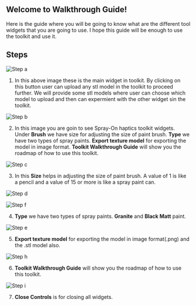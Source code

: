 ## Welcome to Walkthrough Guide!

Here is the guide where you will be going to know what are the different tool widgets that you are going to use. I hope this guide will be enough to use the toolkit and use it.  

## Steps


![Step a](/threeJs/docs/assets/a.jpg)



1. In this above image these is the main widget in toolkit. By clicking on this button user can upload any stl model in the toolkit to proceed further. We will provide some stl models where user can choose which model to upload and then can expermient with the other widget sin the toolkit.


![Step b](/threeJs/docs/assets/b.jpg)


2. In this image you are goin to see Spray-On haptics toolkit widgets. Under **Brush** we have size for adjusting the size of paint brush. **Type** we have two types of spray paints. **Export texture model** for exporting the model in image format. **Toolkit Walkthrough Guide** will show you the roadmap of how to use this toolkit.

![Step c](/threeJs/docs/assets/c.jpg)

3. In this **Size** helps in adjusting the size of paint brush. A value of 1 is like a pencil and a value of 15 or more is like a spray paint can.



![Step d](/threeJs/docs/assets/d.jpg) 

![Step f](/threeJs/docs/assets/f.jpg)



4. **Type** we have two types of spray paints. **Granite** and **Black Matt** paint.


![Step e](/threeJs/docs/assets/e.jpg)



5. **Export texture model** for exporting the model in image format(.png) and the .stl model also.


![Step h](/threeJs/docs/assets/h.jpg)


6. **Toolkit Walkthrough Guide** will show you the roadmap of how to use this toolkit.



![Step i](/threeJs/docs/assets/i.jpg)


7. **Close Controls** is for closing all widgets.



<!--Here is the code ofsome basic examples that I created for learning Javascript. JavaScript, are called “dynamically typed”, meaning that there exist data types, but variables are not bound to any of them.]

### Day 1

[Things that I learned today:1. **Relative path:** A relative path needs to be combined with another path in order to access a file. For example, joe/foo is a relative path. Without more information, a program cannot reliably locate the joe/foo directory in the file system. 2. **Absolute path:** An absolute path always contains the root element and the complete directory list required to locate the file. For example, `/home/sally/statusReport` is an absolute path. All of the information needed to locate the file is contained in the path string. For more details see [What is a path?](https://docs.oracle.com/javase/tutorial/essential/io/path.html). ]

```markdown
<html>

<head>

<body>
    <script src="./alert.js">

    </script>
</body>
</head>

</html>
# Header 1
## Header 2
### Header 3

- Bulleted
- List

1. Numbered
2. List

**Bold** and _Italic_ and `Code` text

[Link](url) and ![Image](src)
```
For more details see [Hello World Example](https://javascript.info/hello-world).

-->

